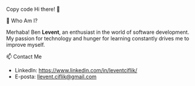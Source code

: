 
Copy code
Hi there! 👋

🚀 Who Am I?

Merhaba! Ben **Levent**, an enthusiast in the world of software development. My passion for technology and hunger for learning constantly drives me to improve myself.

📫 Contact Me

- LinkedIn: https://www.linkedin.com/in/leventciflik/
- E-posta: llevent.ciflik@gmail.com
